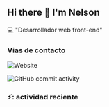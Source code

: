 ## Hi there 👋 I'm Nelson

:computer: "Desarrollador web front-end"

### Vias de contacto

![Website](https://img.shields.io/website?url=https%3A%2F%2Fnelsonlondono.es%2F)

![GitHub commit activity](https://img.shields.io/github/commit-activity/m/nelsonlondonodev/nelsonlondonodev)

### ⚡: actividad reciente
<!--START_SECTION:activity-->

<!--END_SECTION:activity-->
